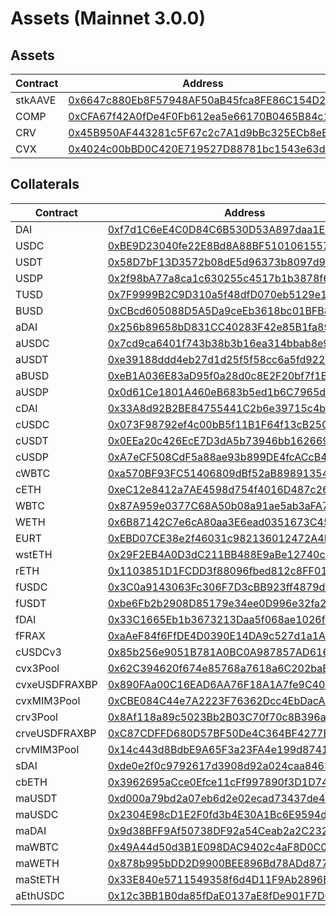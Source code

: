 # Assets (Mainnet 3.0.0)

## Assets

| Contract | Address                                                                                                               |
| -------- | --------------------------------------------------------------------------------------------------------------------- |
| stkAAVE  | [0x6647c880Eb8F57948AF50aB45fca8FE86C154D24](https://etherscan.io/address/0x6647c880Eb8F57948AF50aB45fca8FE86C154D24) |
| COMP     | [0xCFA67f42A0fDe4F0Fb612ea5e66170B0465B84c1](https://etherscan.io/address/0xCFA67f42A0fDe4F0Fb612ea5e66170B0465B84c1) |
| CRV      | [0x45B950AF443281c5F67c2c7A1d9bBc325ECb8eEA](https://etherscan.io/address/0x45B950AF443281c5F67c2c7A1d9bBc325ECb8eEA) |
| CVX      | [0x4024c00bBD0C420E719527D88781bc1543e63dd5](https://etherscan.io/address/0x4024c00bBD0C420E719527D88781bc1543e63dd5) |

## Collaterals

| Contract      | Address                                                                                                               |
| ------------- | --------------------------------------------------------------------------------------------------------------------- |
| DAI           | [0xf7d1C6eE4C0D84C6B530D53A897daa1E9eB56833](https://etherscan.io/address/0xf7d1C6eE4C0D84C6B530D53A897daa1E9eB56833) |
| USDC          | [0xBE9D23040fe22E8Bd8A88BF5101061557355cA04](https://etherscan.io/address/0xBE9D23040fe22E8Bd8A88BF5101061557355cA04) |
| USDT          | [0x58D7bF13D3572b08dE5d96373b8097d94B1325ad](https://etherscan.io/address/0x58D7bF13D3572b08dE5d96373b8097d94B1325ad) |
| USDP          | [0x2f98bA77a8ca1c630255c4517b1b3878f6e60C89](https://etherscan.io/address/0x2f98bA77a8ca1c630255c4517b1b3878f6e60C89) |
| TUSD          | [0x7F9999B2C9D310a5f48dfD070eb5129e1e8565E2](https://etherscan.io/address/0x7F9999B2C9D310a5f48dfD070eb5129e1e8565E2) |
| BUSD          | [0xCBcd605088D5A5Da9ceEb3618bc01BFB87387423](https://etherscan.io/address/0xCBcd605088D5A5Da9ceEb3618bc01BFB87387423) |
| aDAI          | [0x256b89658bD831CC40283F42e85B1fa8973Db0c9](https://etherscan.io/address/0x256b89658bD831CC40283F42e85B1fa8973Db0c9) |
| aUSDC         | [0x7cd9ca6401f743b38b3b16ea314bbab8e9c1ac51](https://etherscan.io/address/0x7cd9ca6401f743b38b3b16ea314bbab8e9c1ac51) |
| aUSDT         | [0xe39188ddd4eb27d1d25f5f58cc6a5fd9228eedef](https://etherscan.io/address/0xe39188ddd4eb27d1d25f5f58cc6a5fd9228eedef) |
| aBUSD         | [0xeB1A036E83aD95f0a28d0c8E2F20bf7f1B299F05](https://etherscan.io/address/0xeB1A036E83aD95f0a28d0c8E2F20bf7f1B299F05) |
| aUSDP         | [0x0d61Ce1801A460eB683b5ed1b6C7965d31b769Fd](https://etherscan.io/address/0x0d61Ce1801A460eB683b5ed1b6C7965d31b769Fd) |
| cDAI          | [0x33A8d92B2BE84755441C2b6e39715c4b8938242c](https://etherscan.io/address/0x33A8d92B2BE84755441C2b6e39715c4b8938242c) |
| cUSDC         | [0x073F98792ef4c00bB5f11B1F64f13cB25Cde0d8D](https://etherscan.io/address/0x073F98792ef4c00bB5f11B1F64f13cB25Cde0d8D) |
| cUSDT         | [0x0EEa20c426EcE7D3dA5b73946bb1626697aA7c59](https://etherscan.io/address/0x0EEa20c426EcE7D3dA5b73946bb1626697aA7c59) |
| cUSDP         | [0xA7eCF508CdF5a88ae93b899DE4fcACcB43112Ce8](https://etherscan.io/address/0xA7eCF508CdF5a88ae93b899DE4fcACcB43112Ce8) |
| cWBTC         | [0xa570BF93FC51406809dBf52aB898913541C91C20](https://etherscan.io/address/0xa570BF93FC51406809dBf52aB898913541C91C20) |
| cETH          | [0xeC12e8412a7AE4598d754f4016D487c269719856](https://etherscan.io/address/0xeC12e8412a7AE4598d754f4016D487c269719856) |
| WBTC          | [0x87A959e0377C68A50b08a91ae5ab3aFA7F41ACA4](https://etherscan.io/address/0x87A959e0377C68A50b08a91ae5ab3aFA7F41ACA4) |
| WETH          | [0x6B87142C7e6cA80aa3E6ead0351673C45c8990e3](https://etherscan.io/address/0x6B87142C7e6cA80aa3E6ead0351673C45c8990e3) |
| EURT          | [0xEBD07CE38e2f46031c982136012472A4D24AE070](https://etherscan.io/address/0xEBD07CE38e2f46031c982136012472A4D24AE070) |
| wstETH        | [0x29F2EB4A0D3dC211BB488E9aBe12740cafBCc49C](https://etherscan.io/address/0x29F2EB4A0D3dC211BB488E9aBe12740cafBCc49C) |
| rETH          | [0x1103851D1FCDD3f88096fbed812c8FF01949cF9d](https://etherscan.io/address/0x1103851D1FCDD3f88096fbed812c8FF01949cF9d) |
| fUSDC         | [0x3C0a9143063Fc306F7D3cBB923ff4879d70Cf1EA](https://etherscan.io/address/0x3C0a9143063Fc306F7D3cBB923ff4879d70Cf1EA) |
| fUSDT         | [0xbe6Fb2b2908D85179e34ee0D996e32fa2BF4410A](https://etherscan.io/address/0xbe6Fb2b2908D85179e34ee0D996e32fa2BF4410A) |
| fDAI          | [0x33C1665Eb1b3673213Daa5f068ae1026fC8D5875](https://etherscan.io/address/0x33C1665Eb1b3673213Daa5f068ae1026fC8D5875) |
| fFRAX         | [0xaAeF84f6FfDE4D0390E14DA9c527d1a1ABf28B92](https://etherscan.io/address/0xaAeF84f6FfDE4D0390E14DA9c527d1a1ABf28B92) |
| cUSDCv3       | [0x85b256e9051B781A0BC0A987857AD6166C94040a](https://etherscan.io/address/0x85b256e9051B781A0BC0A987857AD6166C94040a) |
| cvx3Pool      | [0x62C394620f674e85768a7618a6C202baE7fB8Dd1](https://etherscan.io/address/0x62C394620f674e85768a7618a6C202baE7fB8Dd1) |
| cvxeUSDFRAXBP | [0x890FAa00C16EAD6AA76F18A1A7fe9C40838F9122](https://etherscan.io/address/0x890FAa00C16EAD6AA76F18A1A7fe9C40838F9122) |
| cvxMIM3Pool   | [0xCBE084C44e7A2223F76362Dcc4EbDacA5Fb1cbA7](https://etherscan.io/address/0xCBE084C44e7A2223F76362Dcc4EbDacA5Fb1cbA7) |
| crv3Pool      | [0x8Af118a89c5023Bb2B03C70f70c8B396aE71963D](https://etherscan.io/address/0x8Af118a89c5023Bb2B03C70f70c8B396aE71963D) |
| crveUSDFRAXBP | [0xC87CDFFD680D57BF50De4C364BF4277B8A90098E](https://etherscan.io/address/0xC87CDFFD680D57BF50De4C364BF4277B8A90098E) |
| crvMIM3Pool   | [0x14c443d8BdbE9A65F3a23FA4e199d8741D5B38Fa](https://etherscan.io/address/0x14c443d8BdbE9A65F3a23FA4e199d8741D5B38Fa) |
| sDAI          | [0xde0e2f0c9792617d3908d92a024caa846354cea2](https://etherscan.io/address/0xde0e2f0c9792617d3908d92a024caa846354cea2) |
| cbETH         | [0x3962695aCce0Efce11cFf997890f3D1D7467ec40](https://etherscan.io/address/0x3962695aCce0Efce11cFf997890f3D1D7467ec40) |
| maUSDT        | [0xd000a79bd2a07eb6d2e02ecad73437de40e52d69](https://etherscan.io/address/0xd000a79bd2a07eb6d2e02ecad73437de40e52d69) |
| maUSDC        | [0x2304E98cD1E2F0fd3b4E30A1Bc6E9594dE2ea9b7](https://etherscan.io/address/0x2304E98cD1E2F0fd3b4E30A1Bc6E9594dE2ea9b7) |
| maDAI         | [0x9d38BFF9Af50738DF92a54Ceab2a2C2322BB1FAB](https://etherscan.io/address/0x9d38BFF9Af50738DF92a54Ceab2a2C2322BB1FAB) |
| maWBTC        | [0x49A44d50d3B1E098DAC9402c4aF8D0C0E499F250](https://etherscan.io/address/0x49A44d50d3B1E098DAC9402c4aF8D0C0E499F250) |
| maWETH        | [0x878b995bDD2D9900BEE896Bd78ADd877672e1637](https://etherscan.io/address/0x878b995bDD2D9900BEE896Bd78ADd877672e1637) |
| maStETH       | [0x33E840e5711549358f6d4D11F9Ab2896B36E9822](https://etherscan.io/address/0x33E840e5711549358f6d4D11F9Ab2896B36E9822) |
| aEthUSDC      | [0x12c3BB1B0da85fDaE0137aE8fDe901F7D0e106ba](https://etherscan.io/address/0x12c3BB1B0da85fDaE0137aE8fDe901F7D0e106ba) |
